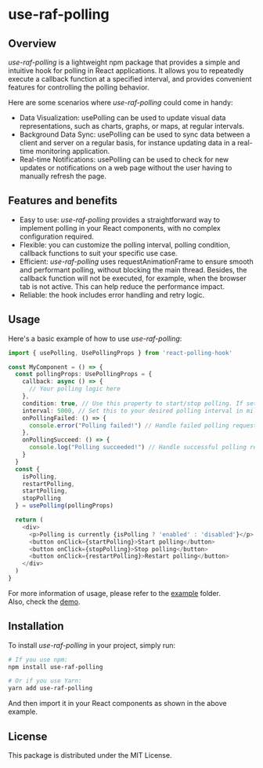 # use-raf-polling

## Overview

*use-raf-polling* is a lightweight npm package that provides a simple and intuitive hook for polling in React applications. It allows you to repeatedly execute a callback function at a specified interval, and provides convenient features for controlling the polling behavior.

Here are some scenarios where *use-raf-polling* could come in handy:

- Data Visualization: usePolling can be used to update visual data representations, such as charts, graphs, or maps, at regular intervals.
- Background Data Sync: usePolling can be used to sync data between a client and server on a regular basis, for instance updating data in a real-time monitoring application.
- Real-time Notifications: usePolling can be used to check for new updates or notifications on a web page without the user having to manually refresh the page.

## Features and benefits

- Easy to use: *use-raf-polling* provides a straightforward way to implement polling in your React components, with no complex configuration required.
- Flexible: you can customize the polling interval, polling condition, callback functions to suit your specific use case.
- Efficient: *use-raf-polling* uses requestAnimationFrame to ensure smooth and performant polling, without blocking the main thread. Besides, the callback function will not be executed, for example, when the browser tab is not active. This can help reduce the performance impact.
- Reliable: the hook includes error handling and retry logic.

## Usage

Here's a basic example of how to use *use-raf-polling*:

```typescript
import { usePolling, UsePollingProps } from 'react-polling-hook'

const MyComponent = () => {
  const pollingProps: UsePollingProps = {
    callback: async () => {
      // Your polling logic here
    },
    condition: true, // Use this property to start/stop polling. If set to 'true', the API polling will start immediately 
    interval: 5000, // Set this to your desired polling interval in milliseconds
    onPollingFailed: () => {
      console.error("Polling failed!") // Handle failed polling requests here
    },
    onPollingSucceed: () => {
      console.log("Polling succeeded!") // Handle successful polling requests here
    }
  }
  const {
    isPolling,
    restartPolling,
    startPolling,
    stopPolling
  } = usePolling(pollingProps)

  return (
    <div>
      <p>Polling is currently {isPolling ? 'enabled' : 'disabled'}</p>
      <button onClick={startPolling}>Start polling</button>
      <button onClick={stopPolling}>Stop polling</button>
      <button onClick={restartPolling}>Restart polling</button>
    </div>
  )
}
```

For more information of usage, please refer to the [example](https://github.com/epam/deps-fe-usePolling/tree/main/example) folder.  
Also, check the [demo](https://epam.github.io/deps-fe-usePolling/index.html).

## Installation

To install *use-raf-polling* in your project, simply run:

```bash
# If you use npm:
npm install use-raf-polling

# Or if you use Yarn:
yarn add use-raf-polling
```

And then import it in your React components as shown in the above example.

## License

This package is distributed under the MIT License.
